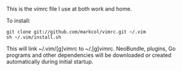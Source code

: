 This is the vimrc file I use at both work and home.

To install:

	git clone git://github.com/markcol/vimrc.git ~/.vim
	sh ~/.vim/install.sh

This will link ~/.vim/[g]vimrc to ~/.[g]vimrc. NeoBundle, plugins, Go programs
and other dependencies will be downloaded or created automatically during
initial startup.
